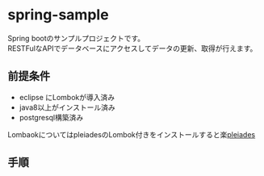 # spring-sample

 Spring bootのサンプルプロジェクトです。  
 RESTFulなAPIでデータベースにアクセスしてデータの更新、取得が行えます。
 <br>


 ## 前提条件
- eclipse にLombokが導入済み
- java8以上がインストール済み
- postgresql構築済み  

LombaokについてはpleiadesのLombok付きをインストールすると楽[pleiades](https://mergedoc.osdn.jp/)


## 手順
